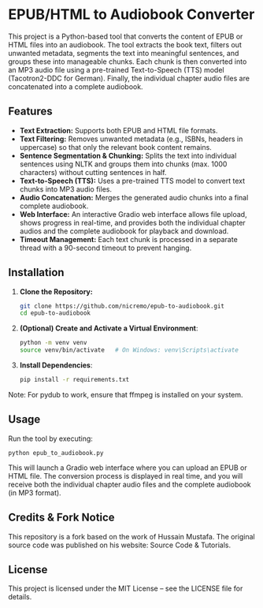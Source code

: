 # EPUB/HTML to Audiobook Converter

This project is a Python-based tool that converts the content of EPUB or HTML files into an audiobook. The tool extracts the book text, filters out unwanted metadata, segments the text into meaningful sentences, and groups these into manageable chunks. Each chunk is then converted into an MP3 audio file using a pre-trained Text-to-Speech (TTS) model (Tacotron2-DDC for German). Finally, the individual chapter audio files are concatenated into a complete audiobook.

## Features

- **Text Extraction:** Supports both EPUB and HTML file formats.
- **Text Filtering:** Removes unwanted metadata (e.g., ISBNs, headers in uppercase) so that only the relevant book content remains.
- **Sentence Segmentation & Chunking:** Splits the text into individual sentences using NLTK and groups them into chunks (max. 1000 characters) without cutting sentences in half.
- **Text-to-Speech (TTS):** Uses a pre-trained TTS model to convert text chunks into MP3 audio files.
- **Audio Concatenation:** Merges the generated audio chunks into a final complete audiobook.
- **Web Interface:** An interactive Gradio web interface allows file upload, shows progress in real-time, and provides both the individual chapter audios and the complete audiobook for playback and download.
- **Timeout Management:** Each text chunk is processed in a separate thread with a 90-second timeout to prevent hanging.

## Installation

1. **Clone the Repository:**
   ```bash
   git clone https://github.com/nicremo/epub-to-audiobook.git
   cd epub-to-audiobook

2.	**(Optional) Create and Activate a Virtual Environment**:
	```bash
	python -m venv venv
	source venv/bin/activate   # On Windows: venv\Scripts\activate

3.	**Install Dependencies**:
	```bash
 	pip install -r requirements.txt
Note: For pydub to work, ensure that ffmpeg is installed on your system.

## Usage

Run the tool by executing:

	python epub_to_audiobook.py

This will launch a Gradio web interface where you can upload an EPUB or HTML file. The conversion process is displayed in real time, and you will receive both the individual chapter audio files and the complete audiobook (in MP3 format).

## **Credits & Fork Notice**

This repository is a fork based on the work of Hussain Mustafa. The original source code was published on his website:
Source Code & Tutorials.

## License

This project is licensed under the MIT License – see the LICENSE file for details.

